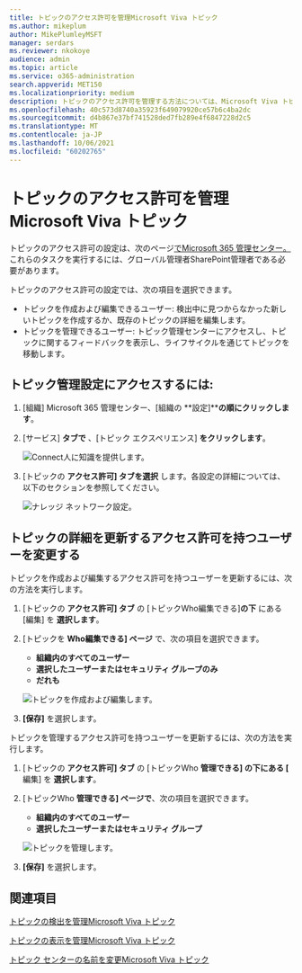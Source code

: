 ```yaml
---
title: トピックのアクセス許可を管理Microsoft Viva トピック
ms.author: mikeplum
author: MikePlumleyMSFT
manager: serdars
ms.reviewer: nkokoye
audience: admin
ms.topic: article
ms.service: o365-administration
search.appverid: MET150
ms.localizationpriority: medium
description: トピックのアクセス許可を管理する方法については、Microsoft Viva トピック。
ms.openlocfilehash: 40c573d8740a35923f649079920ce57b6c4ba2dc
ms.sourcegitcommit: d4b867e37bf741528ded7fb289e4f6847228d2c5
ms.translationtype: MT
ms.contentlocale: ja-JP
ms.lasthandoff: 10/06/2021
ms.locfileid: "60202765"
---
```

# <a name="manage-topic-permissions-in-microsoft-viva-topics"></a>トピックのアクセス許可を管理Microsoft Viva トピック

トピックのアクセス許可の設定は、次のページ[でMicrosoft 365 管理センター。](https://admin.microsoft.com) これらのタスクを実行するには、グローバル管理者SharePoint管理者である必要があります。

トピックのアクセス許可の設定では、次の項目を選択できます。

- トピックを作成および編集できるユーザー: 検出中に見つからなかった新しいトピックを作成するか、既存のトピックの詳細を編集します。
- トピックを管理できるユーザー: トピック管理センターにアクセスし、トピックに関するフィードバックを表示し、ライフサイクルを通じてトピックを移動します。

## <a name="to-access-topics-management-settings"></a>トピック管理設定にアクセスするには:

1. [組織] Microsoft 365 管理センター、[組織の **設定]****の順にクリックします**。
2. [サービス] **タブで** 、[トピック エクスペリエンス] **をクリックします**。

    ![Connect人に知識を提供します。](../media/admin-org-knowledge-options-completed.png) 

3. [トピックの **アクセス許可] タブを選択** します。各設定の詳細については、以下のセクションを参照してください。

    ![ナレッジ ネットワーク設定。](../media/knowledge-network-settings-topic-permissions.png) 

## <a name="change-who-has-permissions-to-update-topic-details"></a>トピックの詳細を更新するアクセス許可を持つユーザーを変更する

トピックを作成および編集するアクセス許可を持つユーザーを更新するには、次の方法を実行します。

1. [トピックの **アクセス許可] タブ** の [トピックWho編集できる]**の下** にある [編集] を **選択します**。
2. [トピックを **Who編集できる] ページ** で、次の項目を選択できます。
    - **組織内のすべてのユーザー**
    - **選択したユーザーまたはセキュリティ グループのみ**
    - **だれも**

    ![トピックを作成および編集します。](../media/k-manage-who-can-create-and-edit.png)  

3. **[保存]** を選択します。

トピックを管理するアクセス許可を持つユーザーを更新するには、次の方法を実行します。

1. [トピックの **アクセス許可] タブ** の [トピックWho **管理できる] の下にある [** 編集] を **選択します**。
2. [トピックWho **管理できる] ページで**、次の項目を選択できます。
    - **組織内のすべてのユーザー**
    - **選択したユーザーまたはセキュリティ グループ**

    ![トピックを管理します。](../media/k-manage-who-can-manage-topics.png)  

3. **[保存]** を選択します。

## <a name="see-also"></a>関連項目

[トピックの検出を管理Microsoft Viva トピック](topic-experiences-discovery.md)

[トピックの表示を管理Microsoft Viva トピック](topic-experiences-knowledge-rules.md)

[トピック センターの名前を変更Microsoft Viva トピック](topic-experiences-administration.md)
